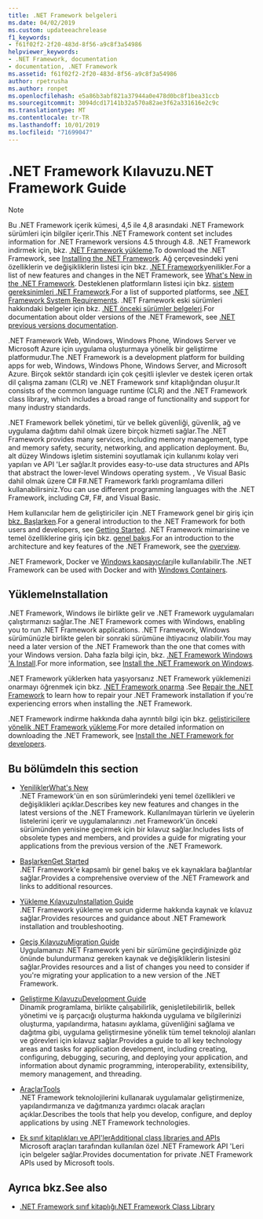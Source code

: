 ```yaml
---
title: .NET Framework belgeleri
ms.date: 04/02/2019
ms.custom: updateeachrelease
f1_keywords:
- f61f02f2-2f20-483d-8f56-a9c8f3a54986
helpviewer_keywords:
- .NET Framework, documentation
- documentation, .NET Framework
ms.assetid: f61f02f2-2f20-483d-8f56-a9c8f3a54986
author: rpetrusha
ms.author: ronpet
ms.openlocfilehash: e5a86b3abf821a37944a0e478d0bc8f1bea31ccb
ms.sourcegitcommit: 3094dcd17141b32a570a82ae3f62a331616e2c9c
ms.translationtype: MT
ms.contentlocale: tr-TR
ms.lasthandoff: 10/01/2019
ms.locfileid: "71699047"
---
```

# <a name="net-framework-guide"></a><span data-ttu-id="101ac-102">.NET Framework Kılavuzu</span><span class="sxs-lookup"><span data-stu-id="101ac-102">.NET Framework Guide</span></span>

> [!NOTE]
> <span data-ttu-id="101ac-103">Bu .NET Framework içerik kümesi, 4,5 ile 4,8 arasındaki .NET Framework sürümleri için bilgiler içerir.</span><span class="sxs-lookup"><span data-stu-id="101ac-103">This .NET Framework content set includes information for .NET Framework versions 4.5 through 4.8.</span></span> <span data-ttu-id="101ac-104">.NET Framework indirmek için, bkz. [.NET Framework yükleme](./install/guide-for-developers.md).</span><span class="sxs-lookup"><span data-stu-id="101ac-104">To download the .NET Framework, see [Installing the .NET Framework](./install/guide-for-developers.md).</span></span> <span data-ttu-id="101ac-105">Ağ çerçevesindeki yeni özelliklerin ve değişikliklerin listesi için bkz. [.NET Framework](./whats-new/index.md)yenilikler.</span><span class="sxs-lookup"><span data-stu-id="101ac-105">For a list of new features and changes in the NET Framework, see [What's New in the .NET Framework](./whats-new/index.md).</span></span> <span data-ttu-id="101ac-106">Desteklenen platformların listesi için bkz. [sistem gereksinimleri .NET Framework](./get-started/system-requirements.md).</span><span class="sxs-lookup"><span data-stu-id="101ac-106">For a list of supported platforms, see [.NET Framework System Requirements](./get-started/system-requirements.md).</span></span> <span data-ttu-id="101ac-107">.NET Framework eski sürümleri hakkındaki belgeler için bkz. [.NET önceki sürümler belgeleri](https://docs.microsoft.com/previous-versions/dotnet/).</span><span class="sxs-lookup"><span data-stu-id="101ac-107">For documentation about older versions of the .NET Framework, see [.NET previous versions documentation](https://docs.microsoft.com/previous-versions/dotnet/).</span></span>

<span data-ttu-id="101ac-108">.NET Framework Web, Windows, Windows Phone, Windows Server ve Microsoft Azure için uygulama oluşturmaya yönelik bir geliştirme platformudur.</span><span class="sxs-lookup"><span data-stu-id="101ac-108">The .NET Framework is a development platform for building apps for web, Windows, Windows Phone, Windows Server, and Microsoft Azure.</span></span> <span data-ttu-id="101ac-109">Birçok sektör standardı için çok çeşitli işlevler ve destek içeren ortak dil çalışma zamanı (CLR) ve .NET Framework sınıf kitaplığından oluşur.</span><span class="sxs-lookup"><span data-stu-id="101ac-109">It consists of the common language runtime (CLR) and the .NET Framework class library, which includes a broad range of functionality and support for many industry standards.</span></span>

<span data-ttu-id="101ac-110">.NET Framework bellek yönetimi, tür ve bellek güvenliği, güvenlik, ağ ve uygulama dağıtımı dahil olmak üzere birçok hizmeti sağlar.</span><span class="sxs-lookup"><span data-stu-id="101ac-110">The .NET Framework provides many services, including memory management, type and memory safety, security, networking, and application deployment.</span></span> <span data-ttu-id="101ac-111">Bu, alt düzey Windows işletim sistemini soyutlamak için kullanımı kolay veri yapıları ve API 'Ler sağlar.</span><span class="sxs-lookup"><span data-stu-id="101ac-111">It provides easy-to-use data structures and APIs that abstract the lower-level Windows operating system.</span></span> <span data-ttu-id="101ac-112">, Ve Visual Basic dahil olmak üzere C# F#.NET Framework farklı programlama dilleri kullanabilirsiniz.</span><span class="sxs-lookup"><span data-stu-id="101ac-112">You can use different programming languages with the .NET Framework, including C#, F#, and Visual Basic.</span></span>

<span data-ttu-id="101ac-113">Hem kullanıcılar hem de geliştiriciler için .NET Framework genel bir giriş için [bkz. Başlarken](./get-started/index.md).</span><span class="sxs-lookup"><span data-stu-id="101ac-113">For a general introduction to the .NET Framework for both users and developers, see [Getting Started](./get-started/index.md).</span></span> <span data-ttu-id="101ac-114">.NET Framework mimarisine ve temel özelliklerine giriş için bkz. [genel bakış](./get-started/overview.md).</span><span class="sxs-lookup"><span data-stu-id="101ac-114">For an introduction to the architecture and key features of the .NET Framework, see the [overview](./get-started/overview.md).</span></span>

<span data-ttu-id="101ac-115">.NET Framework, Docker ve [Windows kapsayıcıları](/virtualization/windowscontainers/about/)ile kullanılabilir.</span><span class="sxs-lookup"><span data-stu-id="101ac-115">The .NET Framework can be used with Docker and with [Windows Containers](/virtualization/windowscontainers/about/).</span></span>

## <a name="installation"></a><span data-ttu-id="101ac-116">Yükleme</span><span class="sxs-lookup"><span data-stu-id="101ac-116">Installation</span></span>

<span data-ttu-id="101ac-117">.NET Framework, Windows ile birlikte gelir ve .NET Framework uygulamaları çalıştırmanızı sağlar.</span><span class="sxs-lookup"><span data-stu-id="101ac-117">The .NET Framework comes with Windows, enabling you to run .NET Framework applications.</span></span> <span data-ttu-id="101ac-118">.NET Framework, Windows sürümünüzle birlikte gelen bir sonraki sürümüne ihtiyacınız olabilir.</span><span class="sxs-lookup"><span data-stu-id="101ac-118">You may need a later version of the .NET Framework than the one that comes with your Windows version.</span></span> <span data-ttu-id="101ac-119">Daha fazla bilgi için, bkz. [.NET Framework Windows 'A Install](./install/index.md).</span><span class="sxs-lookup"><span data-stu-id="101ac-119">For more information, see [Install the .NET Framework on Windows](./install/index.md).</span></span>

<span data-ttu-id="101ac-120">.NET Framework yüklerken hata yaşıyorsanız .NET Framework yüklemenizi onarmayı öğrenmek için bkz. [.NET Framework onarma](./install/repair.md) .</span><span class="sxs-lookup"><span data-stu-id="101ac-120">See [Repair the .NET Framework](./install/repair.md) to learn how to repair your .NET Framework installation if you're experiencing errors when installing the .NET Framework.</span></span>

<span data-ttu-id="101ac-121">.NET Framework indirme hakkında daha ayrıntılı bilgi için bkz. [geliştiricilere yönelik .NET Framework yükleme](./install/guide-for-developers.md).</span><span class="sxs-lookup"><span data-stu-id="101ac-121">For more detailed information on downloading the .NET Framework, see [Install the .NET Framework for developers](./install/guide-for-developers.md).</span></span>

## <a name="in-this-section"></a><span data-ttu-id="101ac-122">Bu bölümde</span><span class="sxs-lookup"><span data-stu-id="101ac-122">In this section</span></span>

* [<span data-ttu-id="101ac-123">Yenilikler</span><span class="sxs-lookup"><span data-stu-id="101ac-123">What's New</span></span>](./whats-new/index.md)  
<span data-ttu-id="101ac-124">.NET Framework'ün en son sürümlerindeki yeni temel özellikleri ve değişiklikleri açıklar.</span><span class="sxs-lookup"><span data-stu-id="101ac-124">Describes key new features and changes in the latest versions of the .NET Framework.</span></span> <span data-ttu-id="101ac-125">Kullanılmayan türlerin ve üyelerin listelerini içerir ve uygulamalarınızı .net Framework'ün önceki sürümünden yenisine geçirmek için bir kılavuz sağlar.</span><span class="sxs-lookup"><span data-stu-id="101ac-125">Includes lists of obsolete types and members, and provides a guide for migrating your applications from the previous version of the .NET Framework.</span></span>

* [<span data-ttu-id="101ac-126">Başlarken</span><span class="sxs-lookup"><span data-stu-id="101ac-126">Get Started</span></span>](./get-started/index.md)  
<span data-ttu-id="101ac-127">.NET Framework'e kapsamlı bir genel bakış ve ek kaynaklara bağlantılar sağlar.</span><span class="sxs-lookup"><span data-stu-id="101ac-127">Provides a comprehensive overview of the .NET Framework and links to additional resources.</span></span>

* [<span data-ttu-id="101ac-128">Yükleme Kılavuzu</span><span class="sxs-lookup"><span data-stu-id="101ac-128">Installation Guide</span></span>](./install/index.md)  
<span data-ttu-id="101ac-129">.NET Framework yükleme ve sorun giderme hakkında kaynak ve kılavuz sağlar.</span><span class="sxs-lookup"><span data-stu-id="101ac-129">Provides resources and guidance about .NET Framework installation and troubleshooting.</span></span>

* [<span data-ttu-id="101ac-130">Geçiş Kılavuzu</span><span class="sxs-lookup"><span data-stu-id="101ac-130">Migration Guide</span></span>](./migration-guide/index.md)  
<span data-ttu-id="101ac-131">Uygulamanızı .NET Framework yeni bir sürümüne geçirdiğinizde göz önünde bulundurmanız gereken kaynak ve değişikliklerin listesini sağlar.</span><span class="sxs-lookup"><span data-stu-id="101ac-131">Provides resources and a list of changes you need to consider if you're migrating your application to a new version of the .NET Framework.</span></span>

* [<span data-ttu-id="101ac-132">Geliştirme Kılavuzu</span><span class="sxs-lookup"><span data-stu-id="101ac-132">Development Guide</span></span>](./development-guide.md)  
<span data-ttu-id="101ac-133">Dinamik programlama, birlikte çalışabilirlik, genişletilebilirlik, bellek yönetimi ve iş parçacığı oluşturma hakkında uygulama ve bilgilerinizi oluşturma, yapılandırma, hatasını ayıklama, güvenliğini sağlama ve dağıtma gibi, uygulama geliştirmesine yönelik tüm temel teknoloji alanları ve görevleri için kılavuz sağlar.</span><span class="sxs-lookup"><span data-stu-id="101ac-133">Provides a guide to all key technology areas and tasks for application development, including creating, configuring, debugging, securing, and deploying your application, and information about dynamic programming, interoperability, extensibility, memory management, and threading.</span></span>

* [<span data-ttu-id="101ac-134">Araçlar</span><span class="sxs-lookup"><span data-stu-id="101ac-134">Tools</span></span>](./tools/index.md)  
<span data-ttu-id="101ac-135">.NET Framework teknolojilerini kullanarak uygulamalar geliştirmenize, yapılandırmanıza ve dağıtmanıza yardımcı olacak araçları açıklar.</span><span class="sxs-lookup"><span data-stu-id="101ac-135">Describes the tools that help you develop, configure, and deploy applications by using .NET Framework technologies.</span></span>

* [<span data-ttu-id="101ac-136">Ek sınıf kitaplıkları ve API'ler</span><span class="sxs-lookup"><span data-stu-id="101ac-136">Additional class libraries and APIs</span></span>](./additional-apis/index.md)  
<span data-ttu-id="101ac-137">Microsoft araçları tarafından kullanılan özel .NET Framework API 'Leri için belgeler sağlar.</span><span class="sxs-lookup"><span data-stu-id="101ac-137">Provides documentation for private .NET Framework APIs used by Microsoft tools.</span></span>

## <a name="see-also"></a><span data-ttu-id="101ac-138">Ayrıca bkz.</span><span class="sxs-lookup"><span data-stu-id="101ac-138">See also</span></span>

- [<span data-ttu-id="101ac-139">.NET Framework sınıf kitaplığı</span><span class="sxs-lookup"><span data-stu-id="101ac-139">.NET Framework Class Library</span></span>](/dotnet/api/?view=netframework-4.8)
